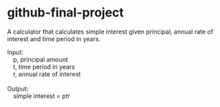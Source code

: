 # github-final-project

A calculator that calculates simple interest given principal, annual rate of interest and time period in years.

Input: <br>
   &emsp;p, principal amount<br>
   &emsp;t, time period in years<br>
   &emsp;r, annual rate of interest <br><br>
Output:<br>
   &emsp;simple interest = p*t*r

